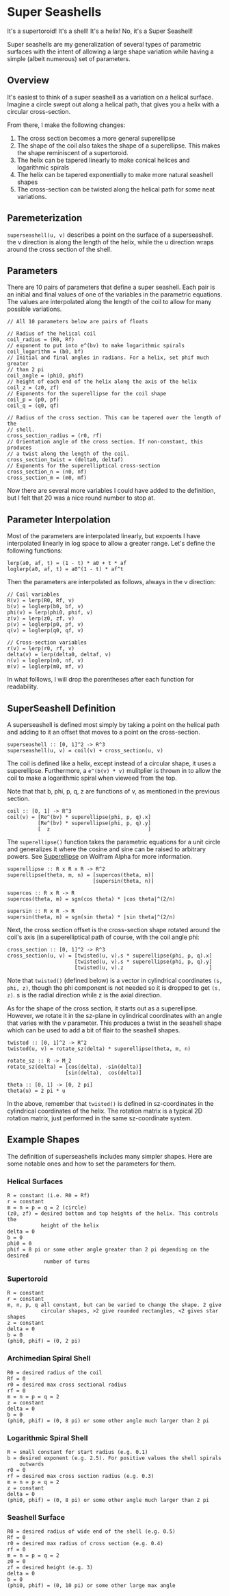 # Super Seashells

It's a supertoroid! It's a shell! It's a helix! No, it's a Super Seashell!

Super seashells are my generalization of several types of parametric surfaces
with the intent of allowing a large shape variation while having a simple
(albeit numerous) set of parameters.

## Overview

It's easiest to think of a super seashell as a variation on a helical
surface. Imagine a circle swept out along a helical path, that gives you
a helix with a circular cross-section.

From there, I make the following changes:

1. The cross section becomes a more general superellipse
2. The shape of the coil also takes the shape of a superellipse. This makes
    the shape reminiscent of a supertoroid.
3. The helix can be tapered linearly to make conical helices and logarithmic
    spirals
4. The helix can be tapered exponentially to make more natural seashell shapes
5. The cross-section can be twisted along the helical path for some neat
    variations.

## Paremeterization

`superseashell(u, v)` describes a point on the surface of a superseashell.
the v direction is along the length of the helix, while the u direction
wraps around the cross section of the shell.

## Parameters

There are 10 pairs of parameters that define a super seashell. Each pair
is an initial and final values of one of the variables in the parametric
equations. The values are interpolated along the length of the coil to allow
for many possible variations.

```
// All 10 parameters below are pairs of floats

// Radius of the helical coil
coil_radius = (R0, Rf)
// exponent to put into e^(bv) to make logarithmic spirals
coil_logarithm = (b0, bf)
// Initial and final angles in radians. For a helix, set phif much greater
// than 2 pi
coil_angle = (phi0, phif)
// height of each end of the helix along the axis of the helix
coil_z = (z0, zf)
// Exponents for the superellipse for the coil shape
coil_p = (p0, pf)
coil_q = (q0, qf)

// Radius of the cross section. This can be tapered over the length of the
// shell.
cross_section_radius = (r0, rf)
// Orientation angle of the cross section. If non-constant, this produces
// a twist along the length of the coil.
cross_section_twist = (delta0, deltaf)
// Exponents for the superelliptical cross-section
cross_section_n = (n0, nf)
cross_section_m = (m0, mf)
```

Now there are several more variables I could have added to the definition,
but I felt that 20 was a nice round number to stop at.

## Parameter Interpolation

Most of the parameters are interpolated linearly, but expoents I have
interpolated linearly in log space to allow a greater range. Let's define
the following functions:

```
lerp(a0, af, t) = (1 - t) * a0 + t * af
loglerp(a0, af, t) = a0^(1 - t) * af^t
```

Then the parameters are interpolated as follows, always in the v direction:

```
// Coil variables
R(v) = lerp(R0, Rf, v)
b(v) = loglerp(b0, bf, v)
phi(v) = lerp(phi0, phif, v)
z(v) = lerp(z0, zf, v)
p(v) = loglerp(p0, pf, v)
q(v) = loglerp(q0, qf, v)

// Cross-section variables
r(v) = lerp(r0, rf, v)
delta(v) = lerp(delta0, deltaf, v)
n(v) = loglerp(n0, nf, v)
m(v) = loglerp(m0, mf, v)
```

In what folllows, I will drop the parentheses after each function for
readability.

## SuperSeashell Definition

A superseashell is defined most simply by taking a point on the helical path
and adding to it an offset that moves to a point on the cross-section.

```
superseashell :: [0, 1]^2 -> R^3
superseashell(u, v) = coil(v) + cross_section(u, v)
```

The coil is defined like a helix, except instead of a circular shape,
it uses a superellipse. Furthermore, a `e^(b(v) * v)` mulitplier is thrown
in to allow the coil to make a logarithmic spiral when vieweed from the top.

Note that that b, phi, p, q, z are functions of v, as mentioned in the
previous section.

```
coil :: [0, 1] -> R^3
coil(v) = [Re^(bv) * superellipse(phi, p, q).x]
          [Re^(bv) * superellipse(phi, p, q).y]
          [  z                                ]
```

The `superellipse()` function takes the parametric equations for a unit circle
and generalizes it where the cosine and sine can be raised to arbitrary powers.
See [Superellipse](http://mathworld.wolfram.com/Superellipse.html) on Wolfram
Alpha for more information.

```
superellipse :: R x R x R -> R^2
superellipse(theta, m, n) = [supercos(theta, m)]
                            [supersin(theta, n)]

supercos :: R x R -> R
supercos(theta, m) = sgn(cos theta) * |cos theta|^(2/n)

supersin :: R x R -> R
supersin(theta, m) = sgn(sin theta) * |sin theta|^(2/n)
```

Next, the cross section offset is the cross-section shape rotated around the
coil's axis (in a superelliptical path of course, with the coil angle phi:

```
cross_section :: [0, 1]^2 -> R^3
cross_section(u, v) = [twisted(u, v).s * superellipse(phi, p, q).x]
                      [twisted(u, v).s * superellipse(phi, p, q).y]
                      [twisted(u, v).z                            ]
```

Note that `twisted()` (defined below) is a vector in cylindrical coordinates
`(s, phi, z)`, though the phi component is not needed so it is dropped to get
`(s, z)`. s is the radial direction while z is the axial direction.

As for the shape of the cross section, it starts out as a superellipse.
However, we rotate it in the sz-plane in cylindrical coordinates with an
angle that varies with the v parameter. This produces a twist in the seashell
shape which can be used to add a bit of flair to the seashell shapes.

```
twisted :: [0, 1]^2 -> R^2
twisted(u, v) = rotate_sz(delta) * superellipse(theta, m, n)

rotate_sz :: R -> M_2
rotate_sz(delta) = [cos(delta), -sin(delta)]
                   [sin(delta),  cos(delta)]

theta :: [0, 1] -> [0, 2 pi]
theta(u) = 2 pi * u
```

In the above, remember that `twisted()` is defined in sz-coordinates in
the cylindrical coordinates of the helix. The rotation matrix is a typical
2D rotation matrix, just performed in the same sz-coordinate system.

## Example Shapes

The definition of superseashells includes many simpler shapes. Here are
some notable ones and how to set the parameters for them. 

### Helical Surfaces

```
R = constant (i.e. R0 = Rf)
r = constant
m = n = p = q = 2 (circle)
(z0, zf) = desired bottom and top heights of the helix. This controls the
           height of the helix
delta = 0
b = 0
phi0 = 0
phif = 8 pi or some other angle greater than 2 pi depending on the desired
            number of turns
```

### Supertoroid

```
R = constant
r = constant
m, n, p, q all constant, but can be varied to change the shape. 2 give
           circular shapes, >2 give rounded rectangles, <2 gives star shapes
z = constant
delta = 0
b = 0
(phi0, phif) = (0, 2 pi)
```

### Archimedian Spiral Shell

```
R0 = desired radius of the coil
Rf = 0
r0 = desired max cross sectional radius
rf = 0
m = n = p = q = 2
z = constant
delta = 0
b = 0
(phi0, phif) = (0, 8 pi) or some other angle much larger than 2 pi
```

### Logarithmic Spiral Shell

```
R = small constant for start radius (e.g. 0.1)
b = desired exponent (e.g. 2.5). For positive values the shell spirals 
    outwards
r0 = 0
rf = desired max cross section radius (e.g. 0.3)
m = n = p = q = 2
z = constant
delta = 0
(phi0, phif) = (0, 8 pi) or some other angle much larger than 2 pi
```

### Seashell Surface

```
R0 = desired radius of wide end of the shell (e.g. 0.5)
Rf = 0
r0 = desired max radius of cross section (e.g. 0.4)
rf = 0
m = n = p = q = 2
z0 = 0
zf = desired height (e.g. 3)
delta = 0
b = 0
(phi0, phif) = (0, 10 pi) or some other large max angle
```
